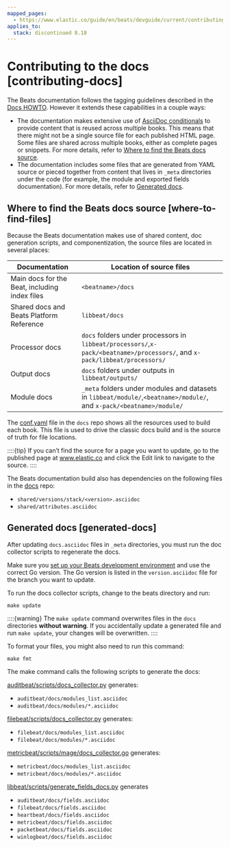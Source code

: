 ```yaml
---
mapped_pages:
  - https://www.elastic.co/guide/en/beats/devguide/current/contributing-docs.html
applies_to:
  stack: discontinued 8.18
---
```


# Contributing to the docs [contributing-docs]

The Beats documentation follows the tagging guidelines described in the [Docs HOWTO](https://github.com/elastic/docs/blob/master/README.asciidoc). However it extends these capabilities in a couple ways:

* The documentation makes extensive use of [AsciiDoc conditionals](https://docs.asciidoctor.org/asciidoc/latest/directives/conditionals/) to provide content that is reused across multiple books. This means that there might not be a single source file for each published HTML page. Some files are shared across multiple books, either as complete pages or snippets. For more details, refer to [Where to find the Beats docs source](#where-to-find-files).
* The documentation includes some files that are generated from YAML source or pieced together from content that lives in `_meta` directories under the code (for example, the module and exported fields documentation). For more details, refer to [Generated docs](#generated-docs).


## Where to find the Beats docs source [where-to-find-files]

Because the Beats documentation makes use of shared content, doc generation scripts, and componentization, the source files are located in several places:

| Documentation | Location of source files |
| --- | --- |
| Main docs for the Beat, including index files | `<beatname>/docs` |
| Shared docs and Beats Platform Reference | `libbeat/docs` |
| Processor docs | `docs` folders under processors in `libbeat/processors/`,`x-pack/<beatname>/processors/`, and `x-pack/libbeat/processors/` |
| Output docs | `docs` folders under outputs in `libbeat/outputs/` |
| Module docs | `_meta` folders under modules and datasets in `libbeat/module/`,`<beatname>/module/`, and `x-pack/<beatname>/module/` |

The [conf.yaml](https://github.com/elastic/docs/blob/master/conf.yaml) file in the `docs` repo shows all the resources used to build each book. This file is used to drive the classic docs build and is the source of truth for file locations.

::::{tip}
If you can’t find the source for a page you want to update, go to the published page at www.elastic.co and click the Edit link to navigate to the source.
::::


The Beats documentation build also has dependencies on the following files in the [docs](https://github.com/elastic/docs) repo:

* `shared/versions/stack/<version>.asciidoc`
* `shared/attributes.asciidoc`


## Generated docs [generated-docs]

After updating `docs.asciidoc` files in `_meta` directories, you must run the doc collector scripts to regenerate the docs.

Make sure you [set up your Beats development environment](./index.md#setting-up-dev-environment) and use the correct Go version. The Go version is listed in the `version.asciidoc` file for the branch you want to update.

To run the docs collector scripts, change to the beats directory and run:

`make update`

::::{warning}
The `make update` command overwrites files in the `docs` directories **without warning**. If you accidentally update a generated file and run `make update`, your changes will be overwritten.
::::


To format your files, you might also need to run this command:

`make fmt`

The make command calls the following scripts to generate the docs:

[auditbeat/scripts/docs_collector.py](https://github.com/elastic/beats/blob/main/auditbeat/scripts/docs_collector.py) generates:

* `auditbeat/docs/modules_list.asciidoc`
* `auditbeat/docs/modules/*.asciidoc`

[filebeat/scripts/docs_collector.py](https://github.com/elastic/beats/blob/9.0/filebeat/scripts/docs_collector.py) generates:

* `filebeat/docs/modules_list.asciidoc`
* `filebeat/docs/modules/*.asciidoc`

[metricbeat/scripts/mage/docs_collector.go](https://github.com/elastic/beats/blob/9.0/metricbeat/scripts/mage/docs_collector.go) generates:

* `metricbeat/docs/modules_list.asciidoc`
* `metricbeat/docs/modules/*.asciidoc`

[libbeat/scripts/generate_fields_docs.py](https://github.com/elastic/beats/blob/main/libbeat/scripts/generate_fields_docs.py) generates

* `auditbeat/docs/fields.asciidoc`
* `filebeat/docs/fields.asciidoc`
* `heartbeat/docs/fields.asciidoc`
* `metricbeat/docs/fields.asciidoc`
* `packetbeat/docs/fields.asciidoc`
* `winlogbeat/docs/fields.asciidoc`
